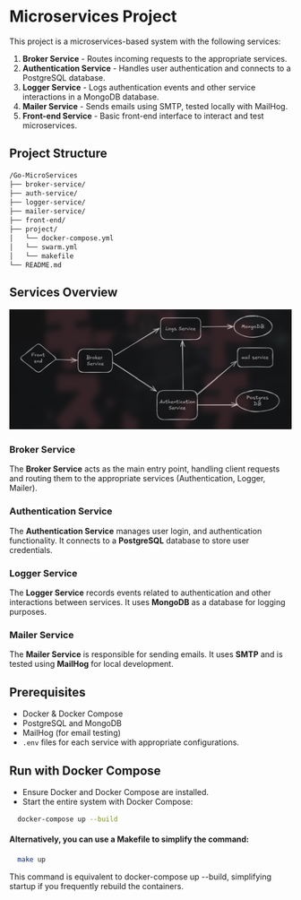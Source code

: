 # Microservices Project

This project is a microservices-based system with the following services:
1. **Broker Service** - Routes incoming requests to the appropriate services.
2. **Authentication Service** - Handles user authentication and connects to a PostgreSQL database.
3. **Logger Service** - Logs authentication events and other service interactions in a MongoDB database.
4. **Mailer Service** - Sends emails using SMTP, tested locally with MailHog.
5. **Front-end Service** - Basic front-end interface to interact and test microservices.

## Project Structure

```plaintext
/Go-MicroServices
├── broker-service/
├── auth-service/
├── logger-service/
├── mailer-service/
├── front-end/
├── project/
│   └── docker-compose.yml
│   └── swarm.yml
│   └── makefile
└── README.md
``` 

## Services Overview

![Project Architecture](project/assets/arch.png)


### Broker Service
The **Broker Service** acts as the main entry point, handling client requests and routing them to the appropriate services (Authentication, Logger, Mailer).

### Authentication Service
The **Authentication Service** manages user login, and authentication functionality. It connects to a **PostgreSQL** database to store user credentials.

### Logger Service
The **Logger Service** records events related to authentication and other interactions between services. It uses **MongoDB** as a database for logging purposes.

### Mailer Service
The **Mailer Service** is responsible for sending emails. It uses **SMTP** and is tested using **MailHog** for local development.

## Prerequisites

- Docker & Docker Compose
- PostgreSQL and MongoDB
- MailHog (for email testing)
- `.env` files for each service with appropriate configurations.


## Run with Docker Compose

- Ensure Docker and Docker Compose are installed.
- Start the entire system with Docker Compose:
```bash
  docker-compose up --build
```

#### Alternatively, you can use a Makefile to simplify the command:
```bash
  make up
```
This command is equivalent to docker-compose up --build, simplifying startup if you frequently rebuild the containers.


